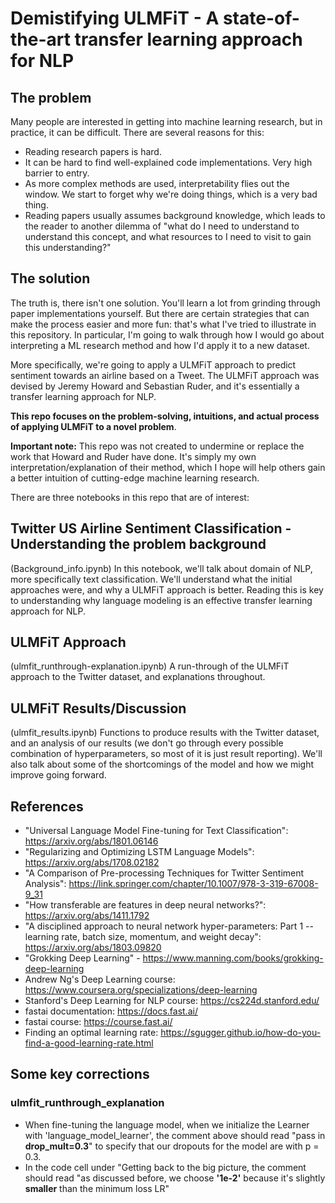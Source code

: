 # Demistifying ULMFiT - A state-of-the-art transfer learning approach for NLP

## The problem
Many people are interested in getting into machine learning research, but in practice, it can be difficult.  There are several reasons for this:
- Reading research papers is hard.
- It can be hard to find well-explained code implementations. Very high barrier to entry.
- As more complex methods are used, interpretability flies out the window. We start to forget why we're doing things, which is a very bad thing.
- Reading papers usually assumes background knowledge, which leads to the reader to another dilemma of "what do I need to understand to understand this concept, and what resources to I need to visit to gain this understanding?"

## The solution
The truth is, there isn't one solution. You'll learn a lot from grinding through paper implementations yourself. But there are certain strategies that can make the process easier and more fun: that's what I've tried to illustrate in this repository. In particular, I'm going to walk through how I would go about interpreting a ML research method and how I'd apply it to a new dataset.

More specifically, we're going to apply a ULMFiT approach to predict sentiment towards an airline based on a Tweet. The ULMFiT approach was devised by Jeremy Howard and Sebastian Ruder, and it's essentially a transfer learning approach for NLP.

**This repo focuses on the problem-solving, intuitions, and actual process of applying ULMFiT to a novel problem**.

**Important note:** This repo was not created to undermine or replace the work that Howard and Ruder have done. It's simply my own interpretation/explanation of their method, which I hope will help others gain a better intuition of cutting-edge machine learning research.

There are three notebooks in this repo that are of interest:

## Twitter US Airline Sentiment Classification - Understanding the problem background
(Background_info.ipynb)
In this notebook, we'll talk about domain of NLP, more specifically text classification. We'll understand what the initial approaches were, and why a ULMFiT approach is better. Reading this is key to understanding why language modeling is an effective transfer learning approach for NLP.

## ULMFiT Approach
(ulmfit_runthrough-explanation.ipynb)
A run-through of the ULMFiT approach to the Twitter dataset, and explanations throughout.

## ULMFiT Results/Discussion
(ulmfit_results.ipynb)
Functions to produce results with the Twitter dataset, and an analysis of our results (we don't go through every possible combination of hyperparameters, so most of it is just result reporting). We'll also talk about some of the shortcomings of the model and how we might improve going forward.

## References
- "Universal Language Model Fine-tuning for Text Classification": https://arxiv.org/abs/1801.06146
- "Regularizing and Optimizing LSTM Language Models": https://arxiv.org/abs/1708.02182
- "A Comparison of Pre-processing Techniques for Twitter Sentiment Analysis": https://link.springer.com/chapter/10.1007/978-3-319-67008-9_31
- "How transferable are features in deep neural networks?": https://arxiv.org/abs/1411.1792
- "A disciplined approach to neural network hyper-parameters: Part 1 -- learning rate, batch size, momentum, and weight decay": https://arxiv.org/abs/1803.09820
- "Grokking Deep Learning" - https://www.manning.com/books/grokking-deep-learning
- Andrew Ng's Deep Learning course: https://www.coursera.org/specializations/deep-learning
- Stanford's Deep Learning for NLP course: https://cs224d.stanford.edu/
- fastai documentation: https://docs.fast.ai/
- fastai course: https://course.fast.ai/
- Finding an optimal learning rate: https://sgugger.github.io/how-do-you-find-a-good-learning-rate.html


## Some key corrections
### ulmfit_runthrough_explanation
- When fine-tuning the language model, when we initialize the Learner with 'language_model_learner', the comment above should read "pass in **drop_mult=0.3**" to specify that our dropouts for the model are with p = 0.3.
- In the code cell under "Getting back to the big picture, the comment should read "as discussed before, we choose **'1e-2'** because it's slightly **smaller** than the minimum loss LR"
